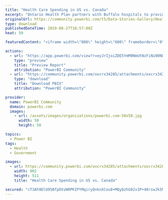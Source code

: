 ```yaml
---
title: "Health Care Spending in US vs. Canada"
excerpt: "Ontario Health Plan partners with Buffalo hospitals to provide treatment not available in Canada."
originalUrl: https://community.powerbi.com/t5/Data-Stories-Gallery/Health-Care-Spending-in-US-vs-Canada/m-p/777275
type: download
publishedDateTime: 2019-08-27T16:57:00Z
heat: 50

featuredContent: "<iframe width=\"800\" height=\"600\" frameborder=\"0\" src=\"https://app.powerbi.com/view?r=eyJrIjoiZDE5YmM0NmUtNzFiNi00NDI3LWI1MGItMGFhN2IyNmI4NGFiIiwidCI6ImUxNzc4MGM2LTczMDgtNDc3YS1iNzY3LWZhNTY5ODI0NWUyYSJ9\"></iframe>"

actions:
  - url: "https://app.powerbi.com/view?r=eyJrIjoiZDE5YmM0NmUtNzFiNi00NDI3LWI1MGItMGFhN2IyNmI4NGFiIiwidCI6ImUxNzc4MGM2LTczMDgtNDc3YS1iNzY3LWZhNTY5ODI0NWUyYSJ9"
    type: "preview"
    title: "Preview Report"
    attribution: "PowerBI Community"
  - url: "https://community.powerbi.com/oxcrx34285/attachments/oxcrx34285/DataStoriesGallery/2892/2/OECD%20Spending.pbix"
    type: "download"
    title: "Download PBIX"
    attribution: "PowerBI Community"

provider:
  name: PowerBI Community
  domain: powerbi.com
  images:
    - url: /assets/images/organizations/powerbi.com-50x50.jpg
      width: 50
      height: 50

topics:
  - Power BI
tags:
  - Health
  - Government

images:
  - url: https://community.powerbi.com/oxcrx34285/attachments/oxcrx34285/DataStoriesGallery/2892/1/OECD_HealthCareSpend.png
    width: 902
    height: 511
    title: "Health Care Spending in US vs. Canada"

secured: "cT3Ah9DlU95BfpOVzW0PKIPYMqiryQnknXCou8+MQyQzhG82x1P+48rswJk5M/FigZ2U2a9FoinKHduaOlYCDQwOAUvxR/tOyu9I/I1rzJJuz/jxIo8y9eydKECq2rVjzLZ83TmryE5UYgKE0toCH+rSPvWZPwB0kTidbUf3LI+9u2tTzinXdNfQrLKpU0GX73In8s8xLur8hHh4rCSnkGbKA20hCgIT8XvporpzAeB/MOo4EdT5esBooqBNssMp2znLtTbv0iyoX7Y66BzEYto74sc9FAVbnBYnNF5iaKegQ6s/jKBeLs0PdQVcv2e9AIYc2WEC9iPjbkI5k2vqzVd4aroUP95gf4x3ZjQO5RhvLxa3Cgy5rzW9ngOEiFtTbB85GdJP4do8JbE9G+DVGA==;zYqJ5Z4D7GgcIKleSCCzyg=="
---
```


